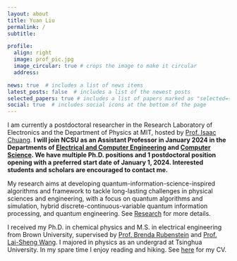 ```yaml
---
layout: about
title: Yuan Liu 
permalink: /
subtitle:

profile:
  align: right
  image: prof_pic.jpg
  image_circular: true # crops the image to make it circular
  address: 

news: true  # includes a list of news items
latest_posts: false  # includes a list of the newest posts
selected_papers: true # includes a list of papers marked as "selected={true}"
social: true  # includes social icons at the bottom of the page
---
```


I am currently a postdoctoral researcher in the Research Laboratory of Electronics and the Department of Physics at MIT, hosted by [Prof. Isaac Chuang](https://web.mit.edu/~cua/www/quanta/). **I will join NCSU as an Assistant Professor in January 2024 in the Departments of [Electrical and Computer Engineering](https://ece.ncsu.edu) and [Computer Science](https://www.csc.ncsu.edu). We have multiple Ph.D. positions and 1 postdoctoral position opening with a preferred start date of January 1, 2024. Interested students and scholars are encouraged to contact me.**

My research aims at developing quantum-information-science-inspired algorithms and framework to tackle long-lasting challenges in physical sciences and engineering, with a focus on quantum algorithms and simulation, hybrid discrete-continuous-variable quantum information processing, and quantum engineering. See [Research](/research/) for more details.

[//]: <> (I study quantum-classical algorithms to solve challenging problems in quantum chemistry, chemical physics, and material science, including correlated electronic structure and real-time dynamics. I also develop novel protocols to leverage continuous-variable quantum systems such as bosonic oscillators for computation, information processing, and sensing. Another topic of interest is how quantum error correction may be performed at a system or algorithm level. These topics are investigated from theoretical and computational perspectives, with possible experimental collaborations.)

I received my Ph.D. in chemical physics and M.S. in electrical engineering from Brown University, supervised by [Prof. Brenda Rubenstein](https://rubenstein.group) and [Prof. Lai-Sheng Wang](https://sites.brown.edu/lswang/). I majored in physics as an undergrad at Tsinghua University. In my spare time I enjoy reading and hiking. See [here](/assets/pdf/CV_YuanLiu.pdf) for my CV. 

